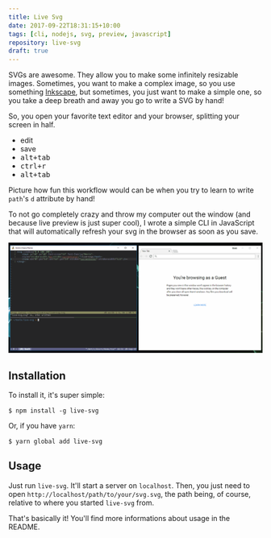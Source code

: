 ```yaml
---
title: Live Svg
date: 2017-09-22T18:31:15+10:00
tags: [cli, nodejs, svg, preview, javascript]
repository: live-svg
draft: true
---
```


SVGs are awesome. They allow you to make some infinitely resizable images.
Sometimes, you want to make a complex image, so you use something [Inkscape][],
but sometimes, you just want to make a simple one, so you take a deep breath and
away you go to write a SVG by hand!<!--more-->

So, you open your favorite text editor and your browser, splitting your screen in
half.

- edit
- save
- <kbd>alt+tab</kbd>
- <kbd>ctrl+r</kbd>
- <kbd>alt+tab</kbd>

Picture how fun this workflow would can be when you try to learn to write
`path`'s `d` attribute by hand!

To not go completely crazy and throw my computer out the window (and because live
preview is just super cool), I wrote a simple CLI in JavaScript that will
automatically refresh your svg in the browser as soon as you save.

[![live svg preview demo](/img/live-svg.gif)](/img/live-svg.gif)

## Installation

To install it, it's super simple:

    $ npm install -g live-svg

Or, if you have `yarn`:

    $ yarn global add live-svg

## Usage

Just run `live-svg`. It'll start a server on `localhost`. Then, you just need to
open `http://localhost/path/to/your/svg.svg`, the path being, of course, relative
to where you started `live-svg` from.

That's basically it! You'll find more informations about usage in the README.

[inkscape]: https://inkscape.org
